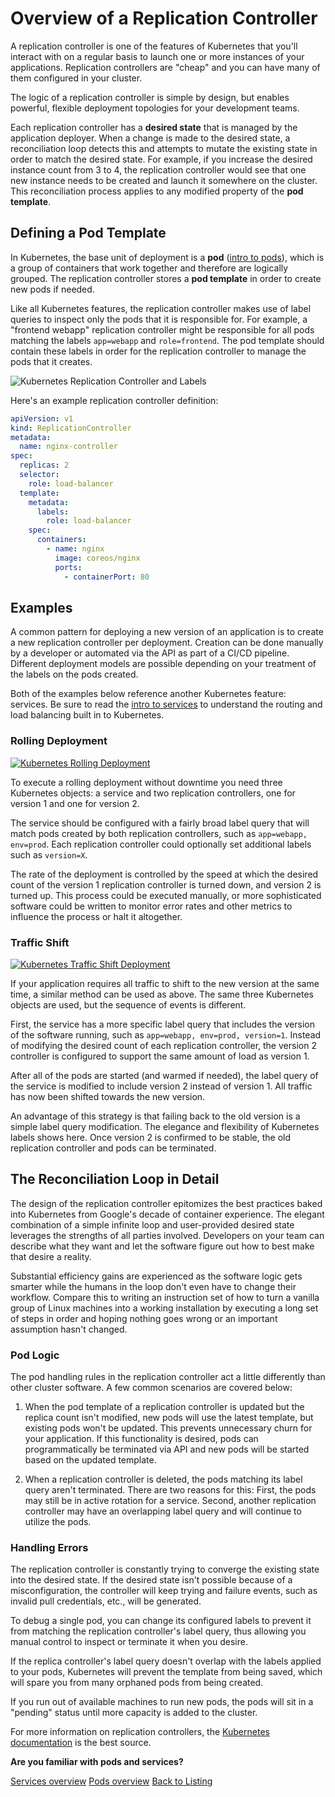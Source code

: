 # Overview of a Replication Controller

A replication controller is one of the features of Kubernetes that you'll interact with on a regular basis to launch one or more instances of your applications. Replication controllers are "cheap" and you can have many of them configured in your cluster.

The logic of a replication controller is simple by design, but enables powerful, flexible deployment topologies for your development teams.

Each replication controller has a **desired state** that is managed by the application deployer. When a change is made to the desired state, a reconciliation loop detects this and attempts to mutate the existing state in order to match the desired state. For example, if you increase the desired instance count from 3 to 4, the replication controller would see that one new instance needs to be created and launch it somewhere on the cluster. This reconciliation process applies to any modified property of the **pod template**.

## Defining a Pod Template

In Kubernetes, the base unit of deployment is a **pod** ([intro to pods][pod-overview]), which is a group of containers that work together and therefore are logically grouped. The replication controller stores a **pod template** in order to create new pods if needed.

Like all Kubernetes features, the replication controller makes use of label queries to inspect only the pods that it is responsible for. For example, a "frontend webapp" replication controller might be responsible for all pods matching the labels `app=webapp` and `role=frontend`. The pod template should contain these labels in order for the replication controller to manage the pods that it creates.

<img src="img/controller.svg" alt="Kubernetes Replication Controller and Labels" class="img-center" />

Here's an example replication controller definition:

```yaml
apiVersion: v1
kind: ReplicationController
metadata:
  name: nginx-controller
spec:
  replicas: 2
  selector:
    role: load-balancer
  template:
    metadata:
      labels:
        role: load-balancer
    spec:
      containers:
        - name: nginx
          image: coreos/nginx
          ports:
            - containerPort: 80
```

## Examples

A common pattern for deploying a new version of an application is to create a new replication controller per deployment. Creation can be done manually by a developer or automated via the API as part of a CI/CD pipeline. Different deployment models are possible depending on your treatment of the labels on the pods created.

Both of the examples below reference another Kubernetes feature: services. Be sure to read the [intro to services][service-overview] to understand the routing and load balancing built in to Kubernetes.

### Rolling Deployment

<a href="img/rolling-deploy.svg">
  <img src="img/rolling-deploy.svg" alt="Kubernetes Rolling Deployment" />
</a>

To execute a rolling deployment without downtime you need three Kubernetes objects: a service and two replication controllers, one for version 1 and one for version 2.

The service should be configured with a fairly broad label query that will match pods created by both replication controllers, such as `app=webapp, env=prod`. Each replication controller could optionally set additional labels such as `version=X`.

The rate of the deployment is controlled by the speed at which the desired count of the version 1 replication controller is turned down, and version 2 is turned up. This process could be executed manually, or more sophisticated software could be written to monitor error rates and other metrics to influence the process or halt it altogether.

### Traffic Shift

<a href="img/traffic-shift.svg">
  <img src="img/traffic-shift.svg" alt="Kubernetes Traffic Shift Deployment" />
</a>

If your application requires all traffic to shift to the new version at the same time, a similar method can be used as above. The same three Kubernetes objects are used, but the sequence of events is different.

First, the service has a more specific label query that includes the version of the software running, such as `app=webapp, env=prod, version=1`. Instead of modifying the desired count of each replication controller, the version 2 controller is configured to support the same amount of load as version 1.

After all of the pods are started (and warmed if needed), the label query of the service is modified to include version 2 instead of version 1. All traffic has now been shifted towards the new version.

An advantage of this strategy is that failing back to the old version is a simple label query modification. The elegance and flexibility of Kubernetes labels shows here. Once version 2 is confirmed to be stable, the old replication controller and pods can be terminated.

## The Reconciliation Loop in Detail

The design of the replication controller epitomizes the best practices baked into Kubernetes from Google's decade of container experience. The elegant combination of a simple infinite loop and user-provided desired state leverages the strengths of all parties involved. Developers on your team can describe what they want and let the software figure out how to best make that desire a reality.

Substantial efficiency gains are experienced as the software logic gets smarter while the humans in the loop don't even have to change their workflow. Compare this to writing an instruction set of how to turn a vanilla group of Linux machines into a working installation by executing a long set of steps in order and hoping nothing goes wrong or an important assumption hasn't changed.

### Pod Logic

The pod handling rules in the replication controller act a little differently than other cluster software. A few common scenarios are covered below:

1. When the pod template of a replication controller is updated but the replica count isn't modified, new pods will use the latest template, but existing pods won't be updated. This prevents unnecessary churn for your application. If this functionality is desired, pods can programmatically be terminated via API and new pods will be started based on the updated template.

2. When a replication controller is deleted, the pods matching its label query aren't terminated. There are two reasons for this: First, the pods may still be in active rotation for a service. Second, another replication controller may have an overlapping label query and will continue to utilize the pods.

### Handling Errors

The replication controller is constantly trying to converge the existing state into the desired state. If the desired state isn't possible because of a misconfiguration, the controller will keep trying and failure events, such as invalid pull credentials, etc., will be generated.

To debug a single pod, you can change its configured labels to prevent it from matching the replication controller's label query, thus allowing you manual control to inspect or terminate it when you desire.

If the replica controller's label query doesn't overlap with the labels applied to your pods, Kubernetes will prevent the template from being saved, which will spare you from many orphaned pods from being created.

If you run out of available machines to run new pods, the pods will sit in a "pending" status until more capacity is added to the cluster.

For more information on replication controllers, the [Kubernetes documentation][upstream-rc] is the best source.

<div class="co-m-docs-next-step">
  <p><strong>Are you familiar with pods and services?</strong></p>
  <a href="services.md" class="btn btn-default">Services overview</a>
  <a href="pods.md" class="btn btn-default">Pods overview</a>
  <a href="index.html" class="btn btn-link">Back to Listing</a>
</div>

[upstream-rc]: http://kubernetes.io/docs/user-guide/replication-controller/
[pod-overview]: pods.md
[service-overview]: services.md
